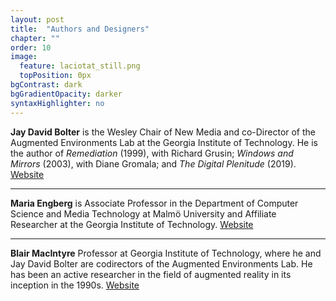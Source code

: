 ```yaml
---
layout: post
title:  "Authors and Designers"
chapter: ""
order: 10
image:
  feature: laciotat_still.png
  topPosition: 0px
bgContrast: dark
bgGradientOpacity: darker
syntaxHighlighter: no
---
```


<b>Jay David Bolter</b> is the Wesley Chair of New Media and co-Director of the Augmented Environments Lab at the Georgia Institute of Technology.  He is the author of <i>Remediation</i> (1999), with Richard Grusin; <i>Windows and Mirrors</i> (2003), with Diane Gromala; and <i>The Digital Plenitude</i> (2019). <a href=https://jdbolter.net target="_blank">Website</a>

<div class="img img--10xLeading" style="background-image: url({{ site.baseurl_book_img }}jay.jpg);"></div>

<hr>
<b>Maria Engberg</b> is Associate Professor in the Department of Computer Science and Media Technology at Malmö University and Affiliate Researcher at the Georgia Institute of Technology. <a href=https://mau.se/en/persons/maria.engberg target="_blank">Website</a>

<hr>
<b>Blair MacIntyre</b> Professor at Georgia Institute of Technology, where he and Jay David Bolter are codirectors of the Augmented Environments Lab. He has been an active researcher in the field of augmented reality in its inception in the 1990s. <a href=https://blairmacintyre.me/ target="_blank">Website</a> 




